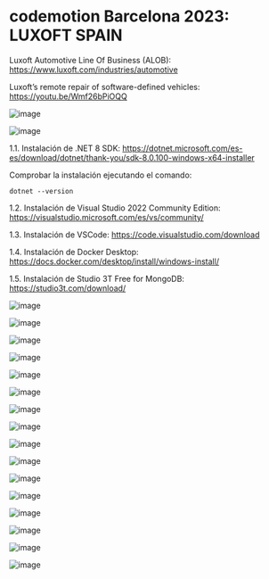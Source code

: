# codemotion Barcelona 2023: LUXOFT SPAIN

Luxoft Automotive Line Of Business (ALOB): https://www.luxoft.com/industries/automotive

Luxoft’s remote repair of software-defined vehicles: https://youtu.be/Wmf26bPiOQQ

![image](https://github.com/luiscoco/codemotion-Barcelona-2023-public-repo/assets/32194879/0b3f80ff-8ac7-403e-a972-da31ea337fcf)

![image](https://github.com/luiscoco/codemotion-Barcelona-2023-public-repo/assets/32194879/afeaa29f-6f25-44c5-8558-666501c7a73e)

1.1. Instalación de .NET 8 SDK: https://dotnet.microsoft.com/es-es/download/dotnet/thank-you/sdk-8.0.100-windows-x64-installer
       
Comprobar la instalación ejecutando el comando: 

```
dotnet --version
```

1.2. Instalación de Visual Studio 2022 Community Edition: https://visualstudio.microsoft.com/es/vs/community/

1.3. Instalación de VSCode: https://code.visualstudio.com/download

1.4. Instalación de Docker Desktop: https://docs.docker.com/desktop/install/windows-install/

1.5. Instalación de Studio 3T Free for MongoDB: https://studio3t.com/download/

![image](https://github.com/luiscoco/codemotion-Barcelona-2023-public-repo/assets/32194879/7b9119c3-2772-4029-a1d7-935d5692981f)

![image](https://github.com/luiscoco/codemotion-Barcelona-2023-public-repo/assets/32194879/63c0ad4e-745f-4563-bd9f-422c3e9fb240)

![image](https://github.com/luiscoco/codemotion-Barcelona-2023-public-repo/assets/32194879/8f3099a5-9fad-4258-951c-bdba4826f2fa)

![image](https://github.com/luiscoco/codemotion-Barcelona-2023-public-repo/assets/32194879/b1156e4a-848b-4388-a7d0-54a9a617f128)

![image](https://github.com/luiscoco/codemotion-Barcelona-2023-public-repo/assets/32194879/4a229580-fff0-4272-a737-4b2aa767ac77)

![image](https://github.com/luiscoco/codemotion-Barcelona-2023-public-repo/assets/32194879/6b4077dd-8f2d-42d8-af35-bb9cd4337bbb)

![image](https://github.com/luiscoco/codemotion-Barcelona-2023-public-repo/assets/32194879/3f2ed9e3-7051-4f58-aabf-316b24a2b3ba)

![image](https://github.com/luiscoco/codemotion-Barcelona-2023-public-repo/assets/32194879/3944f2ed-a3f3-4d83-ae63-c763a1db3a7e)

![image](https://github.com/luiscoco/codemotion-Barcelona-2023-public-repo/assets/32194879/c77c2149-f0a5-4ff1-b00d-bbba1ee5b2f7)

![image](https://github.com/luiscoco/codemotion-Barcelona-2023-public-repo/assets/32194879/2ef00d9e-65ee-45da-9c62-44a5a07ca922)

![image](https://github.com/luiscoco/codemotion-Barcelona-2023-public-repo/assets/32194879/224dd076-461b-42a2-bdda-1bc124810edd)

![image](https://github.com/luiscoco/codemotion-Barcelona-2023-public-repo/assets/32194879/762a7c3c-760a-4a81-a57e-ce3c223723a5)

![image](https://github.com/luiscoco/codemotion-Barcelona-2023-public-repo/assets/32194879/6bbf16c6-35eb-4bbf-82cf-5f0d9879e151)

![image](https://github.com/luiscoco/codemotion-Barcelona-2023-public-repo/assets/32194879/2a575bb7-c00d-4c7c-9c54-81a20d90563d)

![image](https://github.com/luiscoco/codemotion-Barcelona-2023-public-repo/assets/32194879/e2c0a5d1-952b-4e4f-bbe0-ec8cdc84dca9)

![image](https://github.com/luiscoco/codemotion-Barcelona-2023-public-repo/assets/32194879/b026628f-f91a-4a7a-942e-7c410be36e0b)



